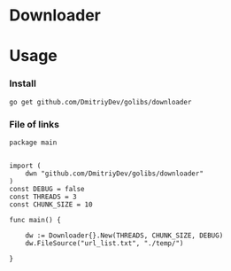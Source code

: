 # Downloader

# Usage 

### Install

```go get github.com/DmitriyDev/golibs/downloader```

### File of links


```
package main


import (
	dwn "github.com/DmitriyDev/golibs/downloader"
)
const DEBUG = false
const THREADS = 3
const CHUNK_SIZE = 10

func main() {

	dw := Downloader{}.New(THREADS, CHUNK_SIZE, DEBUG)
	dw.FileSource("url_list.txt", "./temp/")

}
```
